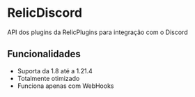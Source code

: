 # RelicDiscord
API dos plugins da RelicPlugins para integração com o Discord

## Funcionalidades

- Suporta da 1.8 até a 1.21.4
- Totalmente otimizado
- Funciona apenas com WebHooks 
